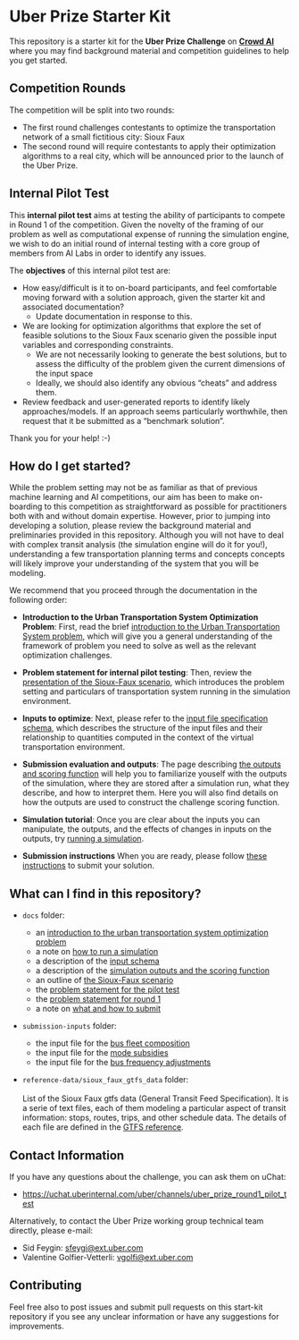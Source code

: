 # Uber Prize Starter Kit

This repository is a starter kit for the **Uber Prize Challenge** on **[Crowd AI](https://www.crowdai.org/)** where you may find background material and competition guidelines to help you get started. 

## Competition Rounds
The competition will be split into two rounds:
* The first round challenges contestants to optimize the transportation network of a small fictitious city: Sioux Faux 
* The second round will require contestants to apply their optimization algorithms to a real city, which will be announced prior to the launch of the Uber Prize.

## Internal Pilot Test

This **internal pilot test** aims at testing the ability of participants to compete in Round 1 of the competition. Given the novelty of the framing of our problem as well as computational expense of running the simulation engine, we wish to do an initial round of internal testing with a core group of members from AI Labs in order to identify any issues.

The **objectives** of this internal pilot test are:
* How easy/difficult is it to on-board participants, and feel comfortable moving forward with a solution approach, given the starter kit and associated documentation?
  * Update documentation in response to this.
* We are looking for optimization algorithms that explore the set of feasible solutions to the Sioux Faux scenario given the possible input variables and corresponding constraints.
  * We are not necessarily looking to generate the best solutions, but to assess the difficulty of the problem given the current dimensions of the input space
  * Ideally, we should also identify any obvious “cheats” and address them.
* Review feedback and user-generated reports to identify likely approaches/models.
If an approach seems particularly worthwhile, then request that it be submitted as a “benchmark solution”.

Thank you for your help! :-)


## How do I get started?

While the problem setting may not be as familiar as that of previous machine learning and AI competitions, our aim has been to make on-boarding to this competition as straightforward as possible for practitioners both with and without domain expertise. However, prior to jumping into developing a solution, please review the background material and preliminaries provided in this repository. Although you will not have to deal with complex transit analysis (the simulation engine will do it for you!), understanding a few transportation planning terms and concepts concepts will likely improve your understanding of the system that you will be modeling. 

We recommend that you proceed through the documentation in the following order:

  * **Introduction to the Urban Transportation System Optimization Problem**: First, read the brief [introduction to the Urban Transportation System problem](https://github.com/vgolfier/Uber-Prize-Starter-Kit-/blob/master/docs/Introduction_transportation_problem.md), which will give you a general understanding of the framework of problem you need to solve as well as the relevant optimization challenges. 

  * **Problem statement for internal pilot testing**: Then, review the [presentation of the Sioux-Faux scenario](https://github.com/vgolfier/Uber-Prize-Starter-Kit/blob/master/docs/The_Sioux_Faux_case_pilot_study.md), which introduces the problem setting and particulars of transportation system running in the simulation environment.
  
  * **Inputs to optimize**: Next, please refer to the [input file specification schema](https://github.com/vgolfier/Uber-Prize-Starter-Kit/blob/master/docs/Which-inputs-should-I-optimize.md), which describes the structure of the input files and their relationship to quantities computed in the context of the virtual transportation environment.
  
  * **Submission evaluation and outputs**: The page describing [the outputs and scoring function](https://github.com/vgolfier/Uber-Prize-Starter-Kit/blob/master/docs/Understanding_the_outputs_and_the%20scoring_function.md) will help you to familiarize youself with the outputs of the simulation, where they are stored after a simulation run, what they describe, and how to interpret them. Here you will also find details on how the outputs are used to construct the challenge scoring function.
  
  * **Simulation tutorial**: Once you are clear about the inputs you can manipulate, the outputs, and the effects of changes in inputs on the outputs, try [running a simulation](https://github.com/vgolfier/Uber-Prize-Starter-Kit/blob/master/docs/How_to_run_a_simulation.md).
  
  * **Submission instructions** When you are ready, please follow [these instructions](https://github.com/vgolfier/Uber-Prize-Starter-Kit/blob/master/docs/What_and_how_to_submit.md) to submit your solution.
  

## What can I find in this repository?

* `docs` folder: 
  * an [introduction to the urban transportation system optimization problem](https://github.com/vgolfier/Uber-Prize-Starter-Kit-/blob/master/docs/Introduction_transportation_problem.md)
  * a note on [how to run a simulation](https://github.com/vgolfier/Uber-Prize-Starter-Kit/blob/master/docs/How_to_run_a_simulation.md)
  * a description of the [input schema](https://github.com/vgolfier/Uber-Prize-Starter-Kit/blob/master/docs/Which-inputs-should-I-optimize.md)
  * a description of the [simulation outputs and the scoring function](https://github.com/vgolfier/Uber-Prize-Starter-Kit/blob/master/docs/Understanding_the_outputs_and_the%20scoring_function.md)
  * an outline of [the Sioux-Faux scenario](https://github.com/vgolfier/Uber-Prize-Starter-Kit/blob/master/docs/The_Sioux_Faux_case_pilot_study.md)
  * the [problem statement for the pilot test](https://github.com/vgolfier/Uber-Prize-Starter-Kit/blob/master/docs/Problem_Statement_Pilot_Study.pdf)
  * the [problem statement for round 1](https://github.com/vgolfier/Uber-Prize-Starter-Kit-/blob/master/docs/Problem_statement_Phase%20I.pdf)
  * a note on [what and how to submit](https://github.com/vgolfier/Uber-Prize-Starter-Kit/blob/master/docs/What_and_how_to_submit.md)

* `submission-inputs` folder:
  * the input file for the [bus fleet composition](https://github.com/vgolfier/Uber-Prize-Starter-Kit/blob/master/submission-inputs/VehicleFleetMix.csv)
  * the input file for the [mode subsidies](https://github.com/vgolfier/Uber-Prize-Starter-Kit/blob/master/submission-inputs/ModeSubsidies.csv)
  * the input file for the [bus frequency adjustments](https://github.com/vgolfier/Uber-Prize-Starter-Kit/blob/master/submission-inputs/FrequencyAdjustment.csv)

* `reference-data/sioux_faux_gtfs_data` folder: <br> <br>
List of the Sioux Faux gtfs data (General Transit Feed Specification). It is a serie of text files, each of them modeling a particular aspect of transit information: stops, routes, trips, and other schedule data. The details of each file are defined in the [GTFS reference](https://developers.google.com/transit/gtfs/reference/).


## Contact Information

If you have any questions about the challenge, you can ask them on uChat:
* https://uchat.uberinternal.com/uber/channels/uber_prize_round1_pilot_test

Alternatively, to contact the Uber Prize working group technical team directly, please e-mail:
* Sid Feygin: sfeygi@ext.uber.com
* Valentine Golfier-Vetterli: vgolfi@ext.uber.com

## Contributing
Feel free also to post issues and submit pull requests on this start-kit repository if you
see any unclear information or have any suggestions for improvements.

<!--*Note to organizers: Consider setting up a troubleshooting email account so you don't have to use your personal ones*-->
